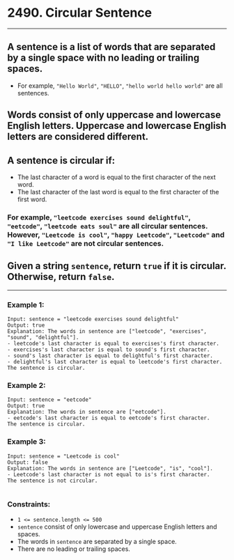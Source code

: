 # 2490. Circular Sentence
---

## A sentence is a list of words that are separated by a single space with no leading or trailing spaces.

+ For example, `"Hello World"`, `"HELLO"`, `"hello world hello world"` are all sentences.

## Words consist of only uppercase and lowercase English letters. Uppercase and lowercase English letters are considered different.

## A sentence is circular if:
+ The last character of a word is equal to the first character of the next word.
+ The last character of the last word is equal to the first character of the first word.

### For example, `"leetcode exercises sound delightful"`, `"eetcode"`, `"leetcode eats soul"` are all circular sentences. However, `"Leetcode is cool"`, `"happy Leetcode"`, `"Leetcode"` and `"I like Leetcode"` are not circular sentences.

## Given a string `sentence`, return `true` if it is circular. Otherwise, return `false`.
---
 

### **Example 1:**
```
Input: sentence = "leetcode exercises sound delightful"
Output: true
Explanation: The words in sentence are ["leetcode", "exercises", "sound", "delightful"].
- leetcode's last character is equal to exercises's first character.
- exercises's last character is equal to sound's first character.
- sound's last character is equal to delightful's first character.
- delightful's last character is equal to leetcode's first character.
The sentence is circular.
```
### **Example 2:**
```
Input: sentence = "eetcode"
Output: true
Explanation: The words in sentence are ["eetcode"].
- eetcode's last character is equal to eetcode's first character.
The sentence is circular.
```
### **Example 3:**
```
Input: sentence = "Leetcode is cool"
Output: false
Explanation: The words in sentence are ["Leetcode", "is", "cool"].
- Leetcode's last character is not equal to is's first character.
The sentence is not circular.
 
```

### Constraints:

+ `1 <= sentence.length <= 500`
+ `sentence` consist of only lowercase and uppercase English letters and spaces.
+ The words in `sentence` are separated by a single space.
+ There are no leading or trailing spaces.